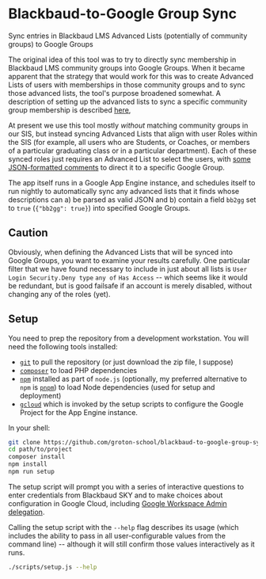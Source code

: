 # Blackbaud-to-Google Group Sync

Sync entries in Blackbaud LMS Advanced Lists (potentially of community groups) to Google Groups

The original idea of this tool was to try to directly sync membership in Blackbaud LMS community groups into Google Groups. When it became apparent that the strategy that would work for this was to create Advanced Lists of users with memberships in those community groups and to sync those advanced lists, the tool's purpose broadened somewhat. A description of setting up the advanced lists to sync a specific community group membership is described [here](./docs/group-roster-list.md),

At present we use this tool mostly _without_ matching community groups in our SIS, but instead syncing Advanced Lists that align with user Roles within the SIS (for example, all users who are Students, or Coaches, or members of a particular graduating class or in a particular department). Each of these synced roles just requires an Advanced List to select the users, with [some JSON-formatted comments](./docs/blackbaud-advanced-list-config.md) to direct it to a specific Google Group.

The app itself runs in a Google App Engine instance, and schedules itself to run nightly to automatically sync any advanced lists that it finds whose descriptions can a) be parsed as valid JSON and b) contain a field `bb2gg` set to `true` (`{"bb2gg": true}`) into specified Google Groups.

## Caution

Obviously, when defining the Advanced Lists that will be synced into Google Groups, you want to examine your results carefully. One particular filter that we have found necessary to include in just about all lists is `User Login Security.Deny type` `any of` `Has Access` -- which seems like it would be redundant, but is good failsafe if an account is merely disabled, without changing any of the roles (yet).

## Setup

You need to prep the repository from a development workstation. You will need the following tools installed:

- [`git`](https://git-scm.com/) to pull the repository (or just download the zip file, I suppose)
- [`composer`](https://pnpm.io/) to load PHP dependencies
- [`npm`](nodejs.org) installed as part of `node.js` (optionally, my preferred alternative to `npm` is [`pnpm`](https://pnpm.io/installation)) to load Node dependencies (used for setup and deployment)
- [`gcloud`](https://cloud.google.com/sdk/docs/install) which is invoked by the setup scripts to configure the Google Project for the App Engine instance.

In your shell:

```bash
git clone https://github.com/groton-school/blackbaud-to-google-group-sync.git path/to/project
cd path/to/project
composer install
npm install
npm run setup
```

The setup script will prompt you with a series of interactive questions to enter credentials from Blackbaud SKY and to make choices about configuration in Google Cloud, including [Google Workspace Admin delegation](./docs/google-workspace-admin.md).

Calling the setup script with the `--help` flag describes its usage (which includes the ability to pass in all user-configurable values from the command line) -- although it will still confirm those values interactively as it runs.

```bash
./scripts/setup.js --help
```
